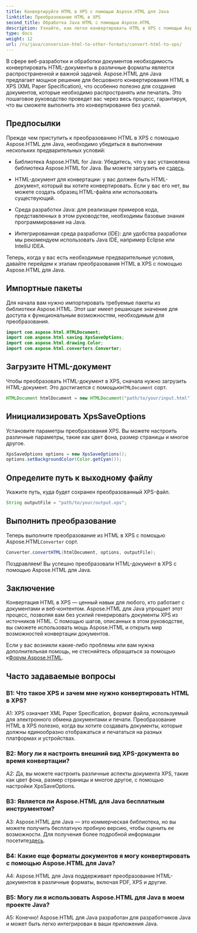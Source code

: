 ```yaml
---
title: Конвертируйте HTML в XPS с помощью Aspose.HTML для Java
linktitle: Преобразование HTML в XPS
second_title: Обработка Java HTML с помощью Aspose.HTML
description: Узнайте, как легко конвертировать HTML в XPS с помощью Aspose.HTML для Java. Создавайте кроссплатформенные документы с легкостью.
type: docs
weight: 12
url: /ru/java/conversion-html-to-other-formats/convert-html-to-xps/
---
```

В сфере веб-разработки и обработки документов необходимость конвертировать HTML-документы в различные форматы является распространенной и важной задачей. Aspose.HTML для Java предлагает мощное решение для бесшовного конвертирования HTML в XPS (XML Paper Specification), что особенно полезно для создания документов, которые необходимо распространять или печатать. Это пошаговое руководство проведет вас через весь процесс, гарантируя, что вы сможете выполнить это конвертирование без усилий.

## Предпосылки

Прежде чем приступить к преобразованию HTML в XPS с помощью Aspose.HTML для Java, необходимо убедиться в выполнении нескольких предварительных условий:

-  Библиотека Aspose.HTML for Java: Убедитесь, что у вас установлена библиотека Aspose.HTML for Java. Вы можете загрузить ее с[здесь](https://releases.aspose.com/html/java/).

- HTML-документ для конвертации: у вас должен быть HTML-документ, который вы хотите конвертировать. Если у вас его нет, вы можете создать образец HTML-файла или использовать существующий.

- Среда разработки Java: для реализации примеров кода, представленных в этом руководстве, необходимы базовые знания программирования на Java.

- Интегрированная среда разработки (IDE): для удобства разработки мы рекомендуем использовать Java IDE, например Eclipse или IntelliJ IDEA.

Теперь, когда у вас есть необходимые предварительные условия, давайте перейдем к этапам преобразования HTML в XPS с помощью Aspose.HTML для Java.

## Импортные пакеты

Для начала вам нужно импортировать требуемые пакеты из библиотеки Aspose.HTML. Этот шаг имеет решающее значение для доступа к функциональным возможностям, необходимым для преобразования.

```java
import com.aspose.html.HTMLDocument;
import com.aspose.html.saving.XpsSaveOptions;
import com.aspose.html.drawing.Color;
import com.aspose.html.converters.Converter;
```

## Загрузите HTML-документ

 Чтобы преобразовать HTML-документ в XPS, сначала нужно загрузить HTML-документ. Это достигается с помощью`HTMLDocument` сорт.

```java
HTMLDocument htmlDocument = new HTMLDocument("path/to/your/input.html");
```

## Инициализировать XpsSaveOptions

Установите параметры преобразования XPS. Вы можете настроить различные параметры, такие как цвет фона, размер страницы и многое другое.

```java
XpsSaveOptions options = new XpsSaveOptions();
options.setBackgroundColor(Color.getCyan());
```

## Определите путь к выходному файлу

Укажите путь, куда будет сохранен преобразованный XPS-файл.

```java
String outputFile = "path/to/your/output.xps";
```

## Выполнить преобразование

Теперь выполните преобразование из HTML в XPS с помощью Aspose.HTML`Converter` сорт.

```java
Converter.convertHTML(htmlDocument, options, outputFile);
```

Поздравляем! Вы успешно преобразовали HTML-документ в XPS с помощью Aspose.HTML для Java.

## Заключение

Конвертация HTML в XPS — ценный навык для любого, кто работает с документами и веб-контентом. Aspose.HTML для Java упрощает этот процесс, позволяя вам без усилий генерировать документы XPS из источников HTML. С помощью шагов, описанных в этом руководстве, вы сможете использовать мощь Aspose.HTML и открыть мир возможностей конвертации документов.

 Если у вас возникли какие-либо проблемы или вам нужна дополнительная помощь, не стесняйтесь обращаться за помощью к[Форум Aspose.HTML](https://forum.aspose.com/).

## Часто задаваемые вопросы

### В1: Что такое XPS и зачем мне нужно конвертировать HTML в XPS?

A1: XPS означает XML Paper Specification, формат файла, используемый для электронного обмена документами и печати. Преобразование HTML в XPS полезно, когда вы хотите создавать документы, которые должны единообразно отображаться и печататься на разных платформах и устройствах.

### В2: Могу ли я настроить внешний вид XPS-документа во время конвертации?

A2: Да, вы можете настроить различные аспекты документа XPS, такие как цвет фона, размер страницы и многое другое, с помощью настройки XpsSaveOptions.

### В3: Является ли Aspose.HTML для Java бесплатным инструментом?

 A3: Aspose.HTML для Java — это коммерческая библиотека, но вы можете получить бесплатную пробную версию, чтобы оценить ее возможности. Для получения более подробной информации посетите[здесь](https://releases.aspose.com/html/java).

### В4: Какие еще форматы документов я могу конвертировать с помощью Aspose.HTML для Java?

A4: Aspose.HTML для Java поддерживает преобразование HTML-документов в различные форматы, включая PDF, XPS и другие.

### В5: Могу ли я использовать Aspose.HTML для Java в моем проекте Java?

A5: Конечно! Aspose.HTML для Java разработан для разработчиков Java и может быть легко интегрирован в ваши приложения Java.